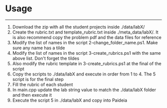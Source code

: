 # Usage
___
1. Download the zip with all the student projects inside ./data/labX/
2. Create the rubric.txt and template_rubric.txt inside ./meta_data/labX/. It is also recommend copy the problem pdf and the data files for reference
2. Modify the list of names in the script 2-change_folder_name.ps1. Make sure any name has a tilde
3. Modify the list of names in the script 3-create_rubrics.ps1 with the same above list. Don't forget the tildes
4. Also modify the rubric template in 3-create_rubrics.ps1 at the final of the script
5. Copy the scripts to ./data/labX and execute in order from 1 to 4. The 5 script is for the final step
6. Fill the rubric of each student
7. In main.cpp update the lab string value to match the ./data/labX folder and then execute it
8. Execute the script 5 in ./data/labX and copy into Paideia